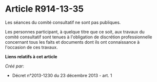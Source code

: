# Article R914-13-35

Les séances du comité consultatif ne sont pas publiques. 

Les personnes participant, à quelque titre que ce soit, aux travaux du comité consultatif sont tenues à l'obligation de
discrétion professionnelle concernant tous les faits et documents dont ils ont connaissance à l'occasion de ces travaux.

**Liens relatifs à cet article**

_Créé par_:

  - Décret n°2013-1230 du 23 décembre 2013 - art. 1
